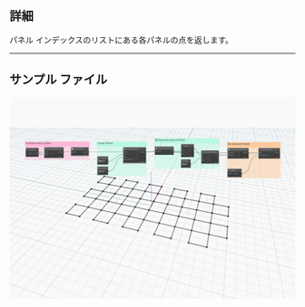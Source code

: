 ## 詳細
パネル インデックスのリストにある各パネルの点を返します。
___
## サンプル ファイル

![GetPanelPoints](./Autodesk.DesignScript.Geometry.PanelSurface.GetPanelPoints_img.jpg)
